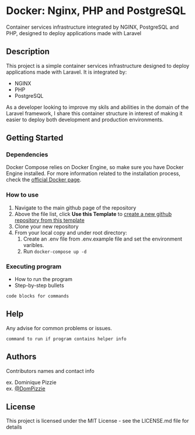 # Docker: Nginx, PHP and PostgreSQL
 
Container services infrastructure integrated by NGINX, PostgreSQL and PHP, designed to deploy applications made with Laravel

## Description
 
This project is a simple container services infrastructure designed to deploy applications made with Laravel. It is integrated by:

- NGINX 
- PHP
- PostgreSQL

As a developer looking to improve my skils and abilities in the domain of the Laravel framework, I share this container structure in interest of making it easier to deploy both development and production environments. 

 ## Getting Started

### Dependencies


Docker Compose relies on Docker Engine, so make sure you have Docker Engine installed. For more information related to the installation process, check the [official Docker page](https://docs.docker.com/compose/install/). 

 ### How to use

 1. Navigate to the main github page of the repository
 2. Above the file list, click **Use this Template** to [create a new github repository from this template](https://docs.github.com/en/repositories/creating-and-managing-repositories/creating-a-repository-from-a-template#creating-a-repository-from-a-template)
 3. Clone your new repository
 4. From your local copy and under root directory:
 	1. Create an .env file from .env.example file and set the environment varibles. 
 	2. Run ```docker-compose up -d```
 
 ### Executing program

 * How to run the program
 * Step-by-step bullets
 ```
 code blocks for commands
 ```

 ## Help

 Any advise for common problems or issues.
 ```
 command to run if program contains helper info
 ```

 ## Authors

 Contributors names and contact info

 ex. Dominique Pizzie  
 ex. [@DomPizzie](https://twitter.com/dompizzie)

 ## License

 This project is licensed under the MIT License - see the LICENSE.md file for details
